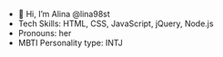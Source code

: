 - 👋 Hi, I’m Alina @lina98st
- Tech Skills: HTML, CSS, JavaScript, jQuery, Node.js
- Pronouns: her
- MBTI Personality type: INTJ

<!---
lina98st/lina98st is a ✨ special ✨ repository because its `README.md` (this file) appears on your GitHub profile.
You can click the Preview link to take a look at your changes.
--->
